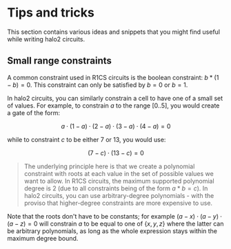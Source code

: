 # Tips and tricks

This section contains various ideas and snippets that you might find useful while writing
halo2 circuits.

## Small range constraints

A common constraint used in R1CS circuits is the boolean constraint: $b * (1 - b) = 0$.
This constraint can only be satisfied by $b = 0$ or $b = 1$.

In halo2 circuits, you can similarly constrain a cell to have one of a small set of
values. For example, to constrain $a$ to the range $[0..5]$, you would create a gate of
the form:

$$a \cdot (1 - a) \cdot (2 - a) \cdot (3 - a) \cdot (4 - a) = 0$$

while to constraint $c$ to be either 7 or 13, you would use:

$$(7 - c) \cdot (13 - c) = 0$$

> The underlying principle here is that we create a polynomial constraint with roots at
> each value in the set of possible values we want to allow. In R1CS circuits, the maximum
> supported polynomial degree is 2 (due to all constraints being of the form $a * b = c$).
> In halo2 circuits, you can use arbitrary-degree polynomials - with the proviso that
> higher-degree constraints are more expensive to use.

Note that the roots don't have to be constants; for example $(a - x) \cdot (a - y) \cdot (a - z) = 0$ will constrain $a$ to be equal to one of $\{ x, y, z \}$ where the latter can be arbitrary polynomials, as long as the whole expression stays within the maximum degree bound.
